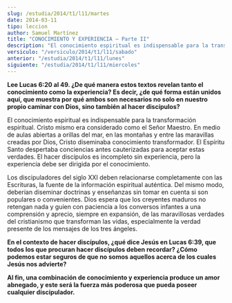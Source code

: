 ```yaml
---
slug: /estudia/2014/t1/l11/martes
date: 2014-03-11
tipo: leccion
author: Samuel Martínez
title: "CONOCIMIENTO Y EXPERIENCIA – Parte II"
description: "El conocimiento espiritual es indispensable para la transformación espiritual. Cristo mismo era considerado como el Señor Maestro. En medio de aulas abiertas a orillas del mar, en las montañas y entre las maravillas creadas por Dios, Cristo diseminaba..."
versiculo: "/versiculo/2014/t1/l11/sabado"
anterior: "/estudia/2014/t1/l11/lunes"
siguiente: "/estudia/2014/t1/l11/miercoles"
---
```


**Lee Lucas 6:20 al 49. ¿De qué manera estos textos revelan tanto el conocimiento como la experiencia? Es decir, ¿de qué forma están unidos aquí, que muestra por qué ambos son necesarios no solo en nuestro propio caminar con Dios, sino también al hacer discípulos?**

El conocimiento espiritual es indispensable para la transformación espiritual. Cristo mismo era considerado como el Señor Maestro. En medio de aulas abiertas a orillas del mar, en las montañas y entre las maravillas creadas por Dios, Cristo diseminaba conocimiento transformador. El Espíritu Santo despertaba conciencias antes cauterizadas para aceptar estas verdades. El hacer discípulos es incompleto sin experiencia, pero la experiencia debe ser dirigida por el conocimiento.

Los discipuladores del siglo XXI deben relacionarse completamente con las Escrituras, la fuente de la información espiritual auténtica. Del mismo modo, deberían diseminar doctrinas y enseñanzas sin tomar en cuenta si son populares o convenientes. Dios espera que los creyentes maduros no retengan nada y guíen con paciencia a los conversos infantes a una comprensión y aprecio, siempre en expansión, de las maravillosas verdades del cristianismo que transforman las vidas, especialmente la verdad presente de los mensajes de los tres ángeles.

**En el contexto de hacer discípulos, ¿qué dice Jesús en Lucas 6:39, que todos los que procuran hacer discípulos deben recordar? ¿Cómo podemos estar seguros de que no somos aquellos acerca de los cuales Jesús nos advierte?**

**Al fin, una combinación de conocimiento y experiencia produce un amor abnegado, y este será la fuerza más poderosa que pueda poseer cualquier discipulador.**
